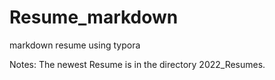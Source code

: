 # Resume_markdown
markdown resume using typora

Notes:
The newest Resume is in the directory 2022_Resumes.
